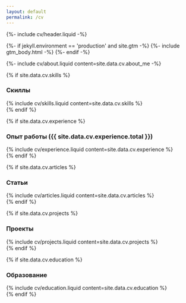 ```yaml
---
layout: default
permalink: /cv
---
```

<section class="cv container">
  {%- include cv/header.liquid -%}

  {%- if jekyll.environment == 'production' and site.gtm -%}
  {%- include gtm_body.html -%}
  {%- endif -%}

  {%- include cv/about.liquid content=site.data.cv.about_me -%}

  {% if site.data.cv.skills %}
    <div class="list-container">
      <h3 id="скиллы">Скиллы</h3>
      {% include cv/skills.liquid content=site.data.cv.skills %}
    </div>
  {% endif %}

  {% if site.data.cv.experience %}
    <div class="list-container">
      <h3 id="опыт-работы">Опыт работы ({{ site.data.cv.experience.total }})</h3>
      {% include cv/experience.liquid content=site.data.cv.experience %}
    </div>
  {% endif %}

  {% if site.data.cv.articles %}
    <div class="list-container">
      <h3 id="статьи">Статьи</h3>
      {% include cv/articles.liquid content=site.data.cv.articles %}
    </div>
  {% endif %}


  {% if site.data.cv.projects %}
    <div class="list-container">
      <h3 id="проекты">Проекты</h3>
      {% include cv/projects.liquid content=site.data.cv.projects %}
    </div>
  {% endif %}

  {% if site.data.cv.education %}
    <div class="list-container">
      <h3 id="образование">Образование</h3>
      {% include cv/education.liquid content=site.data.cv.education %}
    </div>
  {% endif %}
</section>